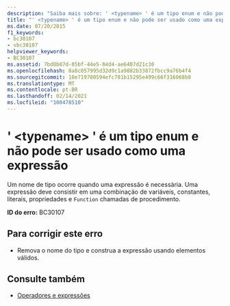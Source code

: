 ```yaml
---
description: "Saiba mais sobre: ' <typename> ' é um tipo enum e não pode ser usado como uma expressão"
title: "' <typename> ' é um tipo enum e não pode ser usado como uma expressão"
ms.date: 07/20/2015
f1_keywords:
- bc30107
- vbc30107
helpviewer_keywords:
- BC30107
ms.assetid: 7bd8b87d-85bf-44e5-84d4-ae6407d21c30
ms.openlocfilehash: 8a8c057995d32d9c1a9882b33872fbcc9a76b4f4
ms.sourcegitcommit: 10e719780594efc781b15295e499c66f316068b8
ms.translationtype: MT
ms.contentlocale: pt-BR
ms.lasthandoff: 02/14/2021
ms.locfileid: "100478510"
---
```

# <a name="typename-is-an-enum-type-and-cannot-be-used-as-an-expression"></a>' \<typename> ' é um tipo enum e não pode ser usado como uma expressão

Um nome de tipo ocorre quando uma expressão é necessária. Uma expressão deve consistir em uma combinação de variáveis, constantes, literais, propriedades e `Function` chamadas de procedimento.  
  
 **ID do erro:** BC30107  
  
## <a name="to-correct-this-error"></a>Para corrigir este erro  
  
- Remova o nome do tipo e construa a expressão usando elementos válidos.  
  
## <a name="see-also"></a>Consulte também

- [Operadores e expressões](../programming-guide/language-features/operators-and-expressions/index.md)
